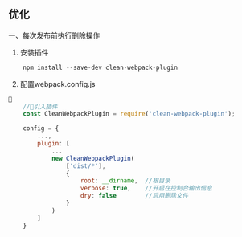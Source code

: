 ## 优化

一、每次发布前执行删除操作

1. 安装插件
```javascript
    npm install --save-dev clean-webpack-plugin
```

2. 配置webpack.config.js
```javascript

    //引入插件
    const CleanWebpackPlugin = require('clean-webpack-plugin');

    config = {
        ...,
        plugin: [
            ...
            new CleanWebpackPlugin(
                ['dist/*'],
                {
                    root: __dirname,  //根目录
                    verbose: true,    //开启在控制台输出信息
                    dry: false        //启用删除文件
                }
            )
        ]
    }

```